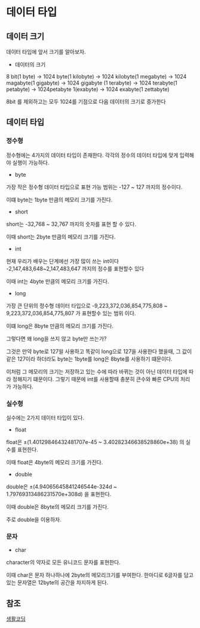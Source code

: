 # 데이터 타입

## 데이터 크기

데이터 타입에 앞서 크기를 알아보자.

- 데이터의 크기

8 bit(1 byte) -> 1024 byte(1 kilobyte) -> 1024 kilobyte(1 megabyte) -> 1024 magabyte(1 gigabyte) -> 1024 gigabyte
(1 terabyte) -> 1024 terabyte(1 petabyte) -> 1024petabyte 1(exabyte) -> 1024 exabyte(1 zettabyte) 

8bit 를 제외하고는 모두 1024를 기점으로 다음 데이터의 크기로 증가한다

## 데이터 타입

### 정수형

정수형에는 4가지의 데이터 타입이 존재한다. 각각의 정수의 데이터 타입에 맞게 입력해야 실행이 가능하다.

- byte
 
 가장 작은 정수형 데이터 타입으로 표현 가능 범위는 -127 ~ 127 까지의 정수이다.

  이떄 byte는 1byte 만큼의 메모리 크기를 가진다.

- short

short는 -32,768 ~ 32,767 까지의 숫자를 표현 할 수 있다.

 이때 short는 2byte 만큼의 메모리 크기를 가진다.

- int

현재 우리가 배우는 단계에선 가장 많이 쓰는 int이다 -2,147,483,648~2,147,483,647 까지의 정수를 표현할수 있다

 이때 int는 4byte 만큼의 메모리 크기를 가진다. 

- long

가장 큰 단위의 정수형 데이터 타입으로 -9,223,372,036,854,775,808 ~ 9,223,372,036,854,775,807 가 표현할수 있는 범위 이다.

 이떄 long은 8byte 만큼의 메모리 크기를 가진다.


 그렇다면 왜 long을 쓰지 않고 byte만 쓰는가?

 그것은 만약 byte로 127읠 사용하고 똑같이 long으로 127을 사용한다 했을때, 그 값이 같은 127이라 하더라도 byte는 1byte를 long은 8byte를 사용하기 떄문이다.

이처럼 그 메모리의 크기는 저장하고 있는 수에 따라 바뀌는 것이 아닌 데이터 타입에 따라 정해지기 떄문이다. 그렇기 때문에 int를 사용할때 충분히 큰수와 빠른 CPU의 처리가 가능하다.

### 실수형

실수에는 2가지 데이터 타입이 있다.

- float

float은 ±(1.40129846432481707e-45 ~ 3.40282346638528860e+38) 의 실수를 표현한다.

 이때 float은 4byte의 메모리 크기를 가진다.

 - double

double은 ±(4.94065645841246544e-324d ~ 1.79769313486231570e+308d) 을 표현한다.

이때 double은 8byte의 메모리 크기를 가진다.

주로 double을 이용하자.

### 문자

- char

character의 약자로 모든 유니코드 문자를 표현한다.

 이때 char은 문자 하나하나에 2byte의 메모리크기를 부여한다. 한마디로 6글자를 담고있는 문자열은 12byte의 공간을 차지하게 된다.

 ## 참조
 [생활코딩](https://opentutorials.org/course/1223/5375) 






